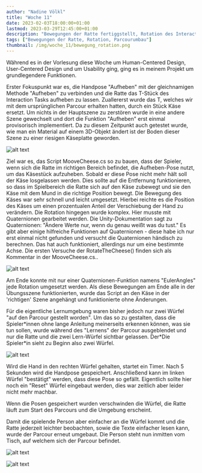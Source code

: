 ```yaml
---
author: "Nadine Völkl"
title: "Woche 11"
date: 2023-02-03T18:00:00+01:00
lastmod: 2023-03-29T12:45:00+01:00
description: "Bewegungen der Ratte fertiggstellt, Rotation des Interaction Tasks"
tags: ["Bewegungen der Ratte, Rotation, Parcourumbau"]
thumbnail: /img/woche_11/bewegung_rotation.png
---
```


Während es in der Vorlesung diese Woche um Human-Centered Design, User-Centered Design und um Usability ging, ging es in meinem Projekt um grundlegendere Funktionen. 

Erster Fokuspunkt war es, die Handpose "Aufheben" mit der gleichnamigen Methode "Aufheben" zu verbinden und die Ratte das T-Stück des Interaction Tasks aufheben zu lassen.
Zuallererst wurde das T, welches wir mit dem ursprünglichen Parcour erhalten hatten, durch ein Stück Käse ersetzt.
Um nichts in der Hauptszene zu zerstören wurde in eine andere Szene gewechselt und dort die Funktion "Aufheben" erst einmal provisorisch implementiert. 
Da zu diesem Zeitpunkt auch getestet wurde, wie man ein Material auf einem 3D-Objekt ändert ist der Boden dieser Szene zu einer riesigen Käseplatte geworden.

![alt text](/img/woche_11/ratMoveTest.png "Screenshot aus Unity. Eine Ratte steht auf einer riesigen Käseplatte. Um sie herum verteilt liegen Würfel und Kugeln.")

Ziel war es, das Script MooveCheese.cs so zu bauen, dass der Spieler, wenn sich die Ratte im richtigen Bereich befindet, die Aufheben-Pose nutzt, um das Käsestück aufzuheben. Sobald er diese Pose nicht mehr hält soll der Käse losgelassen werden. Dies sollte auf die Entfernung funktionieren, so dass im Spielbereich die Ratte sich auf den Käse zubewegt und sie den Käse mit dem Mund in die richtige Position bewegt. 
Die Bewegung des Käses war sehr schnell und leicht umgesetzt. Hierbei reichte es die Position des Käses um einen prozentualen Anteil der Verschiebung der Hand zu verändern. 
Die Rotation hingegen wurde komplex. Hier musste mit Quaternionen gearbeitet werden. Die Unity-Dokumentation sagt zu Quaternionen: "Ändere Werte nur, wenn du genau weißt was du tust."
Es gibt aber einige hilfreiche Funktionen auf Quaternionen - diese habe ich nur erst einmal nicht gefunden und versucht die Quaternionen händisch zu berechnen. Das hat auch funktioniert, allerdings nur um eine bestimmte Achse. Die ersten Versuche der RotateTheCheese() finden sich als Kommentar in der MooveCheese.cs..

![alt text](/img/woche_11/mooveCheese.png "Screenshot aus der MooveCheese.cs.")

Am Ende konnte mit nur einer Quaternionen-Funktion namens "EulerAngles" jede Rotation umgesetzt werden.
Als diese Bewegungen am Ende alle in der Übungsszene funktionierten, wurde das Script an den Käse in der 'richtigen' Szene angehängt und funktionierte ohne Änderungen. 

Für die eigentliche Lernumgebung waren bisher jedoch nur zwei Würfel "auf den Parcour gestellt worden". Um das so zu gestalten, dass die Spieler\*innen ohne lange Anleitung meinerseits erkennen können, was sie tun sollen, wurde während des "Lernens" der Parcour ausgeblendet und nur die Ratte und die zwei Lern-Würfel sichtbar gelassen. Der\*Die Spieler\*in sieht zu Beginn also zwei Würfel. 

![alt text](/img/woche_11/training.png "Die Learning-Szene im Spiel. Zwei leicht durchsichtige Würfel auf einem Tisch. Auf einem Würfel steht 'Bitte noch weitere Posen speichern' auf dem anderen '1 mal Pose für laufen speichern'")

Wird die Hand in den rechten Würfel gehalten, startet ein Timer. Nach 5 Sekunden wird die Handpose gespeichert. Anschließend kann im linken Würfel "bestätigt" werden, dass diese Pose so gefällt. 
Eigentlich sollte hier noch ein "Reset" Würfel eingebaut werden, dies war zeitlich aber leider nicht mehr machbar. 

Wenn die Posen gespeichert wurden verschwinden die Würfel, die Ratte läuft zum Start des Parcours und die Umgebung erscheint.

Damit die spielende Person aber einfacher an die Würfel kommt und die Ratte jederzeit leichter beobachten, sowie die Texte einfacher lesen kann, wurde der Parcour erneut umgebaut. Die Person steht nun inmitten vom Tisch, auf welchem sich der Parcour befindet. 

![alt text](/img/woche_11/parcour.png "Screenshot des umgebauten Parcours. Ein Tisch, in der Mitte befindet sich ein Loch. Auf dem Tisch befindet sich der Parcour in Form einer Straße. Darauf befindet sich eine Ratte.")

![alt text](/img/woche_11/parcourStart.png "Ein Ausschnitt des Parcours. Eine Ratte befindet sich vor dem Banner 'Start'.")


